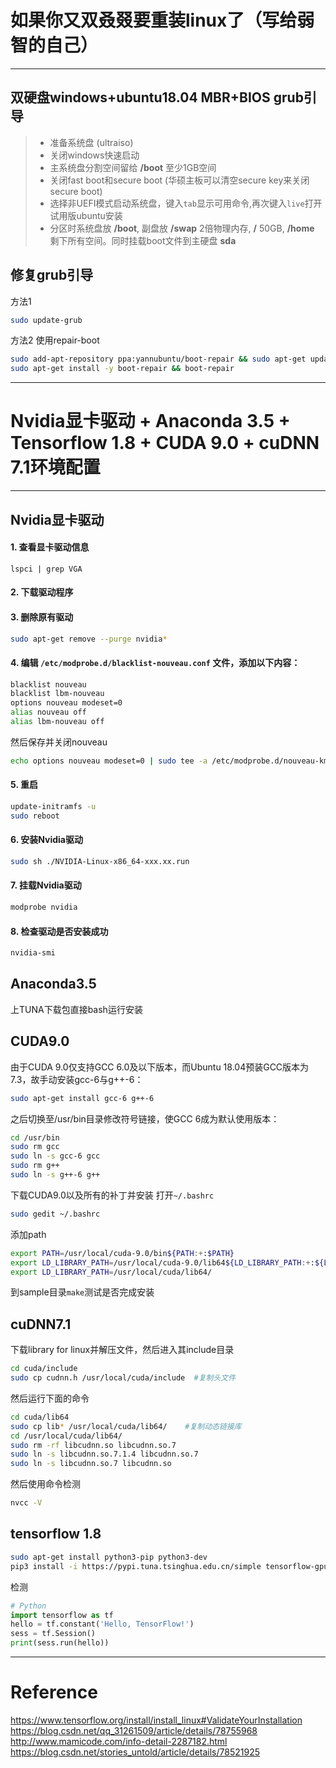 # 如果你又双叒叕要重装linux了（写给弱智的自己）

------
## 双硬盘windows+ubuntu18.04 MBR+BIOS grub引导
> * 准备系统盘 (ultraiso)
> * 关闭windows快速启动
> * 主系统盘分割空间留给 **/boot** 至少1GB空间
> * 关闭fast boot和secure boot (华硕主板可以清空secure key来关闭secure boot)
> * 选择非UEFI模式启动系统盘，键入```tab```显示可用命令,再次键入```live```打开试用版ubuntu安装
> * 分区时系统盘放 **/boot**, 副盘放 **/swap** 2倍物理内存, **/** 50GB, **/home** 剩下所有空间。同时挂载boot文件到主硬盘 **sda**

## 修复grub引导
方法1
```bash
sudo update-grub
```
方法2
使用repair-boot
```bash
sudo add-apt-repository ppa:yannubuntu/boot-repair && sudo apt-get update
sudo apt-get install -y boot-repair && boot-repair
```
-----
# Nvidia显卡驱动 + Anaconda 3.5 + Tensorflow 1.8 + CUDA 9.0 + cuDNN 7.1环境配置

-----
## Nvidia显卡驱动
#### 1. 查看显卡驱动信息
```lspci | grep VGA ```
#### 2. 下载驱动程序
#### 3. 删除原有驱动
```bash
sudo apt-get remove --purge nvidia*
```
#### 4. 编辑 ```/etc/modprobe.d/blacklist-nouveau.conf``` 文件，添加以下内容：
```bash
blacklist nouveau
blacklist lbm-nouveau
options nouveau modeset=0
alias nouveau off
alias lbm-nouveau off
```
然后保存并关闭nouveau
```bash
echo options nouveau modeset=0 | sudo tee -a /etc/modprobe.d/nouveau-kms.conf  
```
#### 5. 重启
```bash
update-initramfs -u
sudo reboot
```
#### 6. 安装Nvidia驱动
```bash
sudo sh ./NVIDIA-Linux-x86_64-xxx.xx.run
```
#### 7. 挂载Nvidia驱动
```bash
modprobe nvidia
```
#### 8. 检查驱动是否安装成功
```bash
nvidia-smi
```

## Anaconda3.5
上TUNA下载包直接bash运行安装

## CUDA9.0
由于CUDA 9.0仅支持GCC 6.0及以下版本，而Ubuntu 18.04预装GCC版本为7.3，故手动安装gcc-6与g++-6：
```bash
sudo apt-get install gcc-6 g++-6
```
之后切换至/usr/bin目录修改符号链接，使GCC 6成为默认使用版本：
```bash
cd /usr/bin
sudo rm gcc
sudo ln -s gcc-6 gcc
sudo rm g++
sudo ln -s g++-6 g++
```
下载CUDA9.0以及所有的补丁并安装
打开```~/.bashrc```
```bash
sudo gedit ~/.bashrc
```
添加path
```bash
export PATH=/usr/local/cuda-9.0/bin${PATH:+:$PATH} 
export LD_LIBRARY_PATH=/usr/local/cuda-9.0/lib64${LD_LIBRARY_PATH:+:${LD_LIBRARY_PATH}}
export LD_LIBRARY_PATH=/usr/local/cuda/lib64/
```
到sample目录```make```测试是否完成安装

## cuDNN7.1
下载library for linux并解压文件，然后进入其include目录
```bash
cd cuda/include
sudo cp cudnn.h /usr/local/cuda/include  #复制头文件
```
然后运行下面的命令
```bash
cd cuda/lib64
sudo cp lib* /usr/local/cuda/lib64/    #复制动态链接库
cd /usr/local/cuda/lib64/
sudo rm -rf libcudnn.so libcudnn.so.7     
sudo ln -s libcudnn.so.7.1.4 libcudnn.so.7  
sudo ln -s libcudnn.so.7 libcudnn.so    
```
然后使用命令检测
```bash
nvcc -V
```

## tensorflow 1.8
```bash
sudo apt-get install python3-pip python3-dev
pip3 install -i https://pypi.tuna.tsinghua.edu.cn/simple tensorflow-gpu
```
检测
```python
# Python
import tensorflow as tf
hello = tf.constant('Hello, TensorFlow!')
sess = tf.Session()
print(sess.run(hello))
```


------
# Reference
https://www.tensorflow.org/install/install_linux#ValidateYourInstallation
https://blog.csdn.net/qq_31261509/article/details/78755968
http://www.mamicode.com/info-detail-2287182.html
https://blog.csdn.net/stories_untold/article/details/78521925

